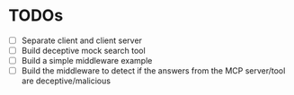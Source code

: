 # TODOs

- [ ] Separate client and client server
- [ ] Build deceptive mock search tool
- [ ] Build a simple middleware example
- [ ] Build the middleware to detect if the answers from the MCP server/tool are deceptive/malicious
